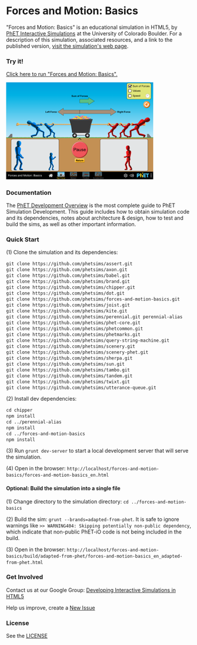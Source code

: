 Forces and Motion: Basics
=============
"Forces and Motion: Basics" is an educational simulation in HTML5, by <a href="https://phet.colorado.edu/" target="_blank">PhET
Interactive Simulations</a>
at the University of Colorado Boulder. For a description of this simulation, associated resources, and a link to the
published version,
<a href="https://phet.colorado.edu/en/simulation/forces-and-motion-basics" target="_blank">visit the simulation's web page</a>.

### Try it!

<a href="https://phet.colorado.edu/sims/html/forces-and-motion-basics/latest/forces-and-motion-basics_en.html" target="_blank">Click here to
run "Forces and Motion: Basics".</a>

<a href="https://phet.colorado.edu/sims/html/forces-and-motion-basics/latest/forces-and-motion-basics_en.html" target="_blank">
<img src="https://raw.githubusercontent.com/phetsims/forces-and-motion-basics/main/assets/forces-and-motion-basics-screenshot.png" alt="Screenshot" style="width: 400px;"/>
</a>

### Documentation

The <a href="https://github.com/phetsims/phet-info/blob/main/doc/phet-development-overview.md" target="_blank">PhET
Development Overview</a> is the most complete guide to PhET Simulation Development. This guide includes how to obtain
simulation code and its dependencies, notes about architecture & design, how to test and build the sims, as well as
other important information.

### Quick Start

(1) Clone the simulation and its dependencies:

```
git clone https://github.com/phetsims/assert.git
git clone https://github.com/phetsims/axon.git
git clone https://github.com/phetsims/babel.git
git clone https://github.com/phetsims/brand.git
git clone https://github.com/phetsims/chipper.git
git clone https://github.com/phetsims/dot.git
git clone https://github.com/phetsims/forces-and-motion-basics.git
git clone https://github.com/phetsims/joist.git
git clone https://github.com/phetsims/kite.git
git clone https://github.com/phetsims/perennial.git perennial-alias
git clone https://github.com/phetsims/phet-core.git
git clone https://github.com/phetsims/phetcommon.git
git clone https://github.com/phetsims/phetmarks.git
git clone https://github.com/phetsims/query-string-machine.git
git clone https://github.com/phetsims/scenery.git
git clone https://github.com/phetsims/scenery-phet.git
git clone https://github.com/phetsims/sherpa.git
git clone https://github.com/phetsims/sun.git
git clone https://github.com/phetsims/tambo.git
git clone https://github.com/phetsims/tandem.git
git clone https://github.com/phetsims/twixt.git
git clone https://github.com/phetsims/utterance-queue.git
```

(2) Install dev dependencies:

```
cd chipper
npm install
cd ../perennial-alias
npm install
cd ../forces-and-motion-basics
npm install
```

(3) Run `grunt dev-server` to start a local development server that will serve the simulation.

(4) Open in the browser: `http://localhost/forces-and-motion-basics/forces-and-motion-basics_en.html`

#### Optional: Build the simulation into a single file

(1) Change directory to the simulation directory: `cd ../forces-and-motion-basics`

(2) Build the sim: `grunt --brands=adapted-from-phet`. It is safe to ignore warnings
like `>> WARNING404: Skipping potentially non-public dependency`, which indicate that non-public PhET-iO code is not
being included in the build.

(3) Open in the
browser: `http://localhost/forces-and-motion-basics/build/adapted-from-phet/forces-and-motion-basics_en_adapted-from-phet.html`

### Get Involved

Contact us at our Google
Group: <a href="http://groups.google.com/forum/#!forum/developing-interactive-simulations-in-html5" target="_blank">
Developing Interactive Simulations in HTML5</a>

Help us improve, create a <a href="http://github.com/phetsims/forces-and-motion-basics/issues/new" target="_blank">New Issue</a>

### License

See the <a href="https://github.com/phetsims/forces-and-motion-basics/blob/main/LICENSE" target="_blank">LICENSE</a>
